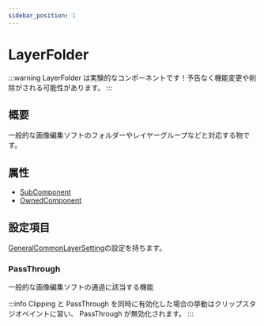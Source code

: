 ```yaml
---
sidebar_position: 1
---
```


# LayerFolder

:::warning
LayerFolder は実験的なコンポーネントです！予告なく機能変更や削除がされる可能性があります。
:::

## 概要

一般的な画像編集ソフトのフォルダーやレイヤーグループなどと対応する物です。

## 属性

- [SubComponent](/docs/Reference/General/ComponentBasicBehavior.md#maincomponent-と-subcomponent)
- [OwnedComponent](/docs/Reference/General/ComponentBasicBehavior.md#ownedcomponent-と-annotationcomponent)

## 設定項目

[GeneralCommonLayerSetting](./GeneralCommonLayerSetting.md)の設定を持ちます。

### PassThrough

一般的な画像編集ソフトの通過に該当する機能

:::info
Clipping と PassThrough を同時に有効化した場合の挙動はクリップスタジオペイントに習い、 PassThrough が無効化されます。
:::
